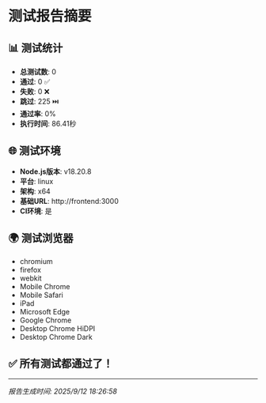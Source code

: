 # 测试报告摘要

## 📊 测试统计

- **总测试数**: 0
- **通过**: 0 ✅
- **失败**: 0 ❌
- **跳过**: 225 ⏭️
- **通过率**: 0%
- **执行时间**: 86.41秒

## 🌐 测试环境

- **Node.js版本**: v18.20.8
- **平台**: linux
- **架构**: x64
- **基础URL**: http://frontend:3000
- **CI环境**: 是

## 🌍 测试浏览器

- chromium
- firefox
- webkit
- Mobile Chrome
- Mobile Safari
- iPad
- Microsoft Edge
- Google Chrome
- Desktop Chrome HiDPI
- Desktop Chrome Dark

## ✅ 所有测试都通过了！

---

*报告生成时间: 2025/9/12 18:26:58*
